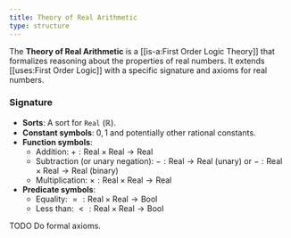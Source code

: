 ```yaml
---
title: Theory of Real Arithmetic
type: structure
---
```

The **Theory of Real Arithmetic** is a [[is-a:First Order Logic Theory]] that formalizes reasoning about the properties of real numbers. It extends [[uses:First Order Logic]] with a specific signature and axioms for real numbers.

### Signature
-   **Sorts**: A sort for `Real` ($\mathbb{R}$).
-   **Constant symbols**: $0, 1$ and potentially other rational constants.
-   **Function symbols**:
    -   Addition: $+ : \text{Real} \times \text{Real} \rightarrow \text{Real}$
    -   Subtraction (or unary negation): $- : \text{Real} \rightarrow \text{Real}$ (unary) or $- : \text{Real} \times \text{Real} \rightarrow \text{Real}$ (binary)
    -   Multiplication: $\times : \text{Real} \times \text{Real} \rightarrow \text{Real}$
-   **Predicate symbols**:
    -   Equality: $= : \text{Real} \times \text{Real} \rightarrow \text{Bool}$
    -   Less than: $< : \text{Real} \times \text{Real} \rightarrow \text{Bool}$


TODO Do formal axioms.
